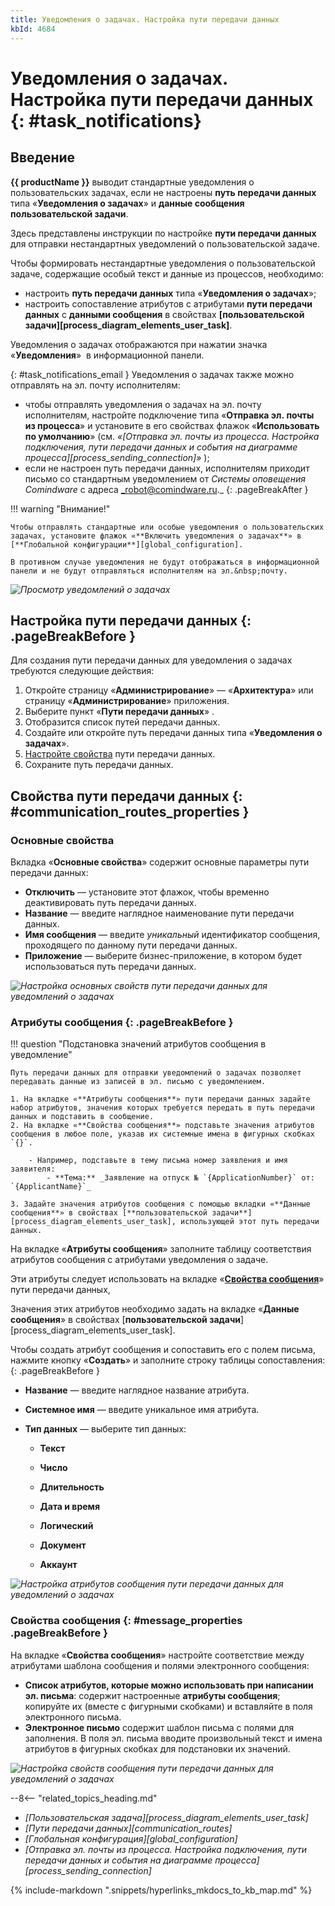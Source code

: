 ```yaml
---
title: Уведомления о задачах. Настройка пути передачи данных
kbId: 4684
---
```


# Уведомления о задачах. Настройка пути передачи данных {: #task_notifications}

## Введение

**{{ productName }}** выводит стандартные уведомления о пользовательских задачах, если не настроены **путь передачи данных** типа «**Уведомления о задачах**» и **данные сообщения пользовательской задачи**.

Здесь представлены инструкции по настройке **пути передачи данных** для отправки нестандартных уведомлений о пользовательской задаче.

Чтобы формировать нестандартные уведомления о пользовательской задаче, содержащие особый текст и данные из процессов, необходимо:

- настроить **путь передачи данных** типа «**Уведомления о задачах**»;
- настроить сопоставление атрибутов с атрибутами **пути передачи данных** с **данными сообщения** в свойствах **[пользовательской задачи][process_diagram_elements_user_task]**.

Уведомления о задачах отображаются при нажатии значка «**Уведомления**» <i class=" fal  fa-bell ">‌</i> в информационной панели.

[](){: #task_notifications_email }
Уведомления о задачах также можно отправлять на эл.&nbsp;почту исполнителям:

- чтобы отправлять уведомления о задачах на эл.&nbsp;почту исполнителям, настройте подключение типа «**Отправка эл.&nbsp;почты из процесса**» и установите в его свойствах флажок «**Использовать по умолчанию**» (см. _«[Отправка эл.&nbsp;почты из процесса. Настройка подключения, пути передачи данных и события на диаграмме процесса][process_sending_connection]»_ );
- если не настроен путь передачи данных, исполнителям приходит письмо со стандартным уведомлением от _Системы оповещения Comindware_ с адреса _robot@comindware.ru._
{: .pageBreakAfter }

!!! warning "Внимание!"

    Чтобы отправлять стандартные или особые уведомления о пользовательских задачах, установите флажок «**Включить уведомления о задачах**» в [**Глобальной конфигурации**][global_configuration].

    В противном случае уведомления не будут отображаться в информационной панели и не будут отправляться исполнителям на эл.&nbsp;почту.

_![Просмотр уведомлений о задачах](img/task_notifications_view.png)_

## Настройка пути передачи данных {: .pageBreakBefore }

Для создания пути передачи данных для уведомления о задачах требуются следующие действия:

1. Откройте страницу «**Администрирование**» — «**Архитектура**» или страницу «**Администрирование**» приложения.
2. Выберите пункт «**Пути передачи данных**» <i class=" fal  fa-route ">‌</i>.
3. Отобразится список путей передачи данных.
4. Создайте или откройте путь передачи данных типа «**Уведомления о задачах**».
5. [Настройте свойства](#communication_routes_properties) пути передачи данных.
6. Сохраните путь передачи данных.

## Свойства пути передачи данных {: #communication_routes_properties }

### Основные свойства

Вкладка «**Основные свойства**» содержит основные параметры пути передачи данных:

- **Отключить** — установите этот флажок, чтобы временно деактивировать путь передачи данных.
- **Название** — введите наглядное наименование пути передачи данных.
- **Имя сообщения** — введите _уникальный_ идентификатор сообщения, проходящего по данному пути передачи данных.
- **Приложение** — выберите бизнес-приложение, в котором будет использоваться путь передачи данных.

_![Настройка основных свойств пути передачи данных для уведомлений о задачах](img/task_notifications_primary_setting.png)_

### Атрибуты сообщения {: .pageBreakBefore }

!!! question "Подстановка значений атрибутов сообщения в уведомление"

    Путь передачи данных для отправки уведомлений о задачах позволяет передавать данные из записей в эл. письмо с уведомлением.

    1. На вкладке «**Атрибуты сообщения**» пути передачи данных задайте набор атрибутов, значения которых требуется передать в путь передачи данных и подставить в сообщение.
    2. На вкладке «**Свойства сообщения**» подставьте значения атрибутов сообщения в любое поле, указав их системные имена в фигурных скобках `{}`.

        - Например, подставьте в тему письма номер заявления и имя заявителя:
            - **Тема:** _Заявление на отпуск № `{ApplicationNumber}` от: `{ApplicantName}`_

    3. Задайте значения атрибутов сообщения с помощью вкладки «**Данные сообщения**» в свойствах [**пользовательской задачи**][process_diagram_elements_user_task], использующей этот путь передачи данных.

На вкладке «**Атрибуты сообщения**» заполните таблицу соответствия атрибутов сообщения с атрибутами уведомления о задаче.

Эти атрибуты следует использовать на вкладке «**[Свойства сообщения](#message_properties)**» пути передачи данных,

Значения этих атрибутов необходимо задать на вкладке «**Данные сообщения**» в свойствах [**пользовательской задачи**][process_diagram_elements_user_task].

Чтобы создать атрибут сообщения и сопоставить его с полем письма, нажмите кнопку «**Создать**» и заполните строку таблицы сопоставления:
{: .pageBreakBefore }

- **Название** — введите наглядное название атрибута.
- **Системное имя** — введите уникальное имя атрибута.
- **Тип данных** — выберите тип данных:

    - **Текст**
    - **Число**
    - **Длительность**
    - **Дата и время**
    - **Логический**
    - **Документ**

    - **Аккаунт**

_![Настройка атрибутов сообщения пути передачи данных для уведомлений о задачах](img/task_notifications_attributes_setting.png)_

### Свойства сообщения {: #message_properties .pageBreakBefore }

На вкладке «**Свойства сообщения**» настройте соответствие между атрибутами шаблона сообщения и полями электронного сообщения:

- **Список атрибутов, которые можно использовать при написании эл. письма**: содержит настроенные **атрибуты сообщения**; копируйте их (вместе с фигурными скобками) и вставляйте в поля электронного письма.
- **Электронное письмо** содержит шаблон письма с полями для заполнения. В поля эл. письма вводите произвольный текст и имена атрибутов в фигурных скобках для подстановки их значений.

_![Настройка свойств сообщения пути передачи данных для уведомлений о задачах](img/task_notifications_message_setting.png)_

<div class="relatedTopics" markdown="block">

--8<-- "related_topics_heading.md"

- _[Пользовательская задача][process_diagram_elements_user_task]_
- _[Пути передачи данных][communication_routes]_
- _[Глобальная конфигурация][global_configuration]_
- _[Отправка эл.&nbsp;почты из процесса. Настройка подключения, пути передачи данных и события на диаграмме процесса][process_sending_connection]_

</div>

{% include-markdown ".snippets/hyperlinks_mkdocs_to_kb_map.md" %}
